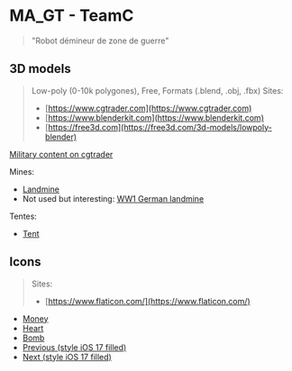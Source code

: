# MA_GT - TeamC

> "Robot démineur de zone de guerre"

## 3D models

> Low-poly (0-10k polygones), Free, Formats (.blend, .obj, .fbx)
> Sites:
> - [https://www.cgtrader.com](https://www.cgtrader.com)
> - [https://www.blenderkit.com](https://www.blenderkit.com)
> - [https://free3d.com](https://free3d.com/3d-models/lowpoly-blender)

[Military content on cgtrader](https://www.cgtrader.com/3d-models/military?free=1&low_poly=1&polygon_range%5B%5D=range_0_5000&polygon_range%5B%5D=range_5000_10000&file_types%5B%5D=12&file_types%5B%5D=5&file_types%5B%5D=21)

Mines:
- [Landmine](https://www.cgtrader.com/free-3d-models/military/other/landnine)
- Not used but interesting: [WW1 German landmine](https://www.cgtrader.com/free-3d-models/military/rocketry/ww1-german-landmine-tellermine-asset)

Tentes:
- [Tent](https://www.cgtrader.com/free-3d-models/exterior/other/military-tent-3d0bca7a-e2ec-4f3e-a043-c98468a9a187)

## Icons

> Sites:
> - [https://www.flaticon.com/](https://www.flaticon.com/)

- [Money](https://www.flaticon.com/free-icon/money_12740855?term=money&page=1&position=7&origin=search&related_id=12740855)
- [Heart](https://www.flaticon.com/free-icon/heart_14959892?term=robotic+heart&page=2&position=13&origin=search&related_id=14959892)
- [Bomb](https://www.flaticon.com/free-icon/bomb_891013?term=bomb&page=1&position=12&origin=search&related_id=891013)
- [Previous (style iOS 17 filled)](https://icons8.com/icons/set/previous--white)
- [Next (style iOS 17 filled)](https://icons8.com/icons/set/next--white)